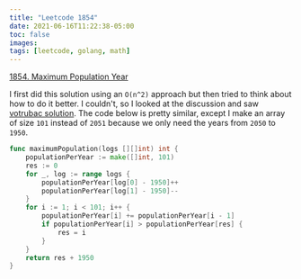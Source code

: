 ```yaml
---
title: "Leetcode 1854"
date: 2021-06-16T11:22:38-05:00
toc: false
images:
tags: [leetcode, golang, math]
---
```


[1854. Maximum Population Year](https://leetcode.com/problems/maximum-population-year/)

I first did this solution using an `O(n^2)` approach but then tried to think about how to do it better. I couldn't, so I looked at the discussion and saw [votrubac solution](https://leetcode.com/problems/maximum-population-year/discuss/1198892/O(n)-Line-Sweep). The code below is pretty similar, except I make an array of size `101` instead of `2051` because we only need the years from `2050` to `1950`.

``` go
func maximumPopulation(logs [][]int) int {
	populationPerYear := make([]int, 101)
	res := 0
	for _, log := range logs {
		populationPerYear[log[0] - 1950]++
		populationPerYear[log[1] - 1950]--
	}
	for i := 1; i < 101; i++ {
		populationPerYear[i] += populationPerYear[i - 1]
		if populationPerYear[i] > populationPerYear[res] {
			res = i
		}
	}
	return res + 1950
}
```